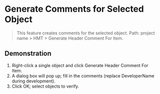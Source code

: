 # Generate Comments for Selected Object

> This feature creates comments for the selected object. Path: project name > HMT > Generate Header Comment For Item.

## Demonstration

1. Right-click a single object and click Generate Header Comment For Item.
2. A dialog box will pop up; fill in the comments (replace DeveloperName during development).
3. Click OK; select objects to verify.